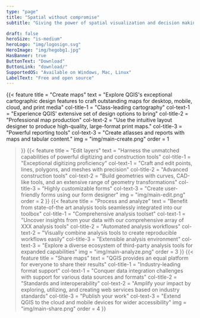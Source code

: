 ```yaml
---
type: "page"
title: "Spatial without compromise"
subtitle: "Giving the power of spatial visualization and decision making tools to everyone"

draft: false
heroSize: "is-medium"
heroLogo: "img/logosign.svg"
HeroImage: "img/hegobg1.jpg"
HasBanner: true
ButtonText: "Download" 
ButtonLink: "download/"
SupportedOS: "Available on Windows, Mac, Linux"
LabelText: "Free and open source"
---
```



<!--
Remove string HasBanner to delete banner from page

Hero Banner currently has HTML elements.
To do: Remove the HTML element and improve the block.
TODO 2: make adaptive and animated
{{< box-start classes="has-background-white has-text-centered">}}
{{< image-content-bar
":img/logoexample.png"
":img/logoexample.png"
":img/logoexample.png"
":img/logoexample.png"
":img/logoexample.png"
":img/logoexample.png"
":img/logoexample.png"
":img/logoexample.png"
>}}
{{< box-end no-footer="true">}}
-->

{{< feature
title = "Create maps"
text = "Explore QGIS's exceptional cartographic design features to craft outstanding maps for desktop, mobile, cloud, and print media"
col-title-1 = "Class-leading cartography"
col-text-1 = "Experience QGIS' extensive set of design options to bring"
col-title-2 = "Professional map production"
col-text-2 = "Use the intuitive layout designer to produce high-quality, large-format print maps."
col-title-3 = "Powerful reporting tools"
col-text-3 = "Create atlasses and reports with maps and tabular content."
img = "img/main-create.png"
order = 1
>}}
{{< feature
title = "Edit layers"
text = "Harness the unmatched capabilities of powerful digitizing and construction tools"
col-title-1 = "Exceptional digitizing proficiency"
col-text-1 = "Craft and edit points, lines, polygons, and meshes with precision"
col-title-2 = "Advanced construction tools"
col-text-2 = "Build geometries with curves, CAD-like tools, and an extensive range of geometry transformations"
col-title-3 = "Highly customizable forms"
col-text-3 = "Create user-friendly forms using our form designer"
img = "img/main-edit.png"
order = 2
>}}
{{< feature
title = "Process and analyze"
text = "Benefit from state-of-the art analysis tools seamlessly integrated into our toolbox"
col-title-1 = "Comprehensive analysis toolset"
col-text-1 = "Uncover insights from your data with our comprehensive array of XXX analysis tools"
col-title-2 = "Automated analysis workflows"
col-text-2 = "Visually combine analysis tools to create reproducible workflows easily"
col-title-3 = "Extensible analysis environment"
col-text-3 = "Explore a diverse ecosystem of third-party analysis tools for expanded capabilities"
img = "img/main-analyze.png"
order = 3
>}}
{{< feature
title = "Share maps"
text = "QGIS provides an equal platform for everyone to share their results"
col-title-1 = "Industry-leading format support"
col-text-1 = "Conquer data integration challenges with support for various data sources and formats"
col-title-2 = "Standards and interoperability"
col-text-2 = "Amplify your impact by exploring, utilizing, and creating web services based on industry standards"
col-title-3 = "Publish your work"
col-text-3 = "Extend QGIS to the cloud and mobile devices for wider accessibility"
img = "img/main-share.png"
order = 4
>}}
